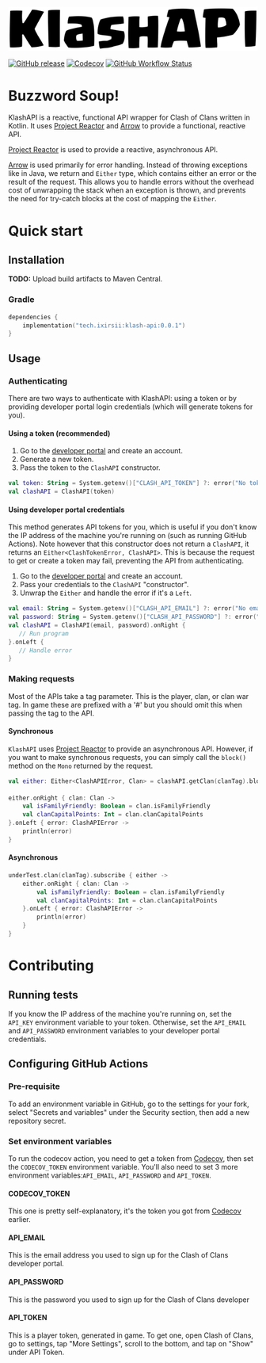 ![KlashAPI logo](/src/main/resources/KlashAPI.png)

[![GitHub release](https://img.shields.io/github/release/Ixirsii/KlashAPI.svg?style=flat-square)](https://github.com/Ixirsii/KlashAPI/releases/latest)
 [![Codecov](https://img.shields.io/codecov/c/github/Ixirsii/KlashAPI?logo=codecov&style=flat-square)](https://codecov.io/gh/Ixirsii/KlashAPI)
 [![GitHub Workflow Status](https://img.shields.io/github/actions/workflow/status/Ixirsii/KlashAPI/codecov.yml?branch=main&logo=github&style=flat-square)](https://github.com/Ixirsii/KlashAPI/actions?workflow=codecov)

# Buzzword Soup!

KlashAPI is a reactive, functional API wrapper for Clash of Clans written in
Kotlin. It uses [Project Reactor](https://projectreactor.io/) and
[Arrow](https://arrow-kt.io/) to provide a functional, reactive API.

[Project Reactor](https://projectreactor.io/) is used to provide a reactive,
asynchronous API.

[Arrow](https://arrow-kt.io/) is used primarily for error handling. Instead of
throwing exceptions like in Java, we return and `Either` type, which contains
either an error or the result of the request. This allows you to handle errors
without the overhead cost of unwrapping the stack when an exception is thrown,
and prevents the need for try-catch blocks at the cost of mapping the `Either`.

# Quick start

## Installation

**TODO:** Upload build artifacts to Maven Central.

### Gradle

```kotlin
dependencies {
    implementation("tech.ixirsii:klash-api:0.0.1")
}
```

## Usage

### Authenticating

There are two ways to authenticate with KlashAPI: using a token or by providing
developer portal login credentials (which will generate tokens for you).

#### Using a token (recommended)

1. Go to the [developer portal](https://developer.clashofclans.com) and create
   an account.
2. Generate a new token.
3. Pass the token to the `ClashAPI` constructor.

```kotlin
val token: String = System.getenv()["CLASH_API_TOKEN"] ?: error("No token found")
val clashAPI = ClashAPI(token)
```

#### Using developer portal credentials

This method generates API tokens for you, which is useful if you don't know
the IP address of the machine you're running on (such as running GitHub
Actions). Note however that this constructor does not return a `ClashAPI`,
it returns an `Either<ClashTokenError, ClashAPI>`. This is because the
request to get or create a token may fail, preventing the API from
authenticating.

1. Go to the [developer portal](https://developer.clashofclans.com) and create
   an account.
2. Pass your credentials to the `ClashAPI` "constructor".
3. Unwrap the `Either` and handle the error if it's a `Left`.

```kotlin
val email: String = System.getenv()["CLASH_API_EMAIL"] ?: error("No email found")
val password: String = System.getenv()["CLASH_API_PASSWORD"] ?: error("No password found")
val clashAPI = ClashAPI(email, password).onRight {
   // Run program
}.onLeft {
   // Handle error
}
```

### Making requests

Most of the APIs take a tag parameter. This is the player, clan, or clan war
tag. In game these are prefixed with a '#' but you should omit this when
passing the tag to the API.

#### Synchronous

`KlashAPI` uses [Project Reactor](https://projectreactor.io/) to provide an
asynchronous API. However, if you want to make synchronous requests, you can
simply call the `block()` method on the `Mono` returned by the request.

```kotlin
val either: Either<ClashAPIError, Clan> = clashAPI.getClan(clanTag).block()!!

either.onRight { clan: Clan ->
    val isFamilyFriendly: Boolean = clan.isFamilyFriendly
    val clanCapitalPoints: Int = clan.clanCapitalPoints
}.onLeft { error: ClashAPIError ->
    println(error)
}
```

#### Asynchronous

```kotlin
underTest.clan(clanTag).subscribe { either ->
    either.onRight { clan: Clan ->
        val isFamilyFriendly: Boolean = clan.isFamilyFriendly
        val clanCapitalPoints: Int = clan.clanCapitalPoints
    }.onLeft { error: ClashAPIError ->
        println(error)
    }
}
```

# Contributing

## Running tests

If you know the IP address of the machine you're running on, set the `API_KEY`
environment variable to your token. Otherwise, set the `API_EMAIL` and
`API_PASSWORD` environment variables to your developer portal credentials.

## Configuring GitHub Actions

### Pre-requisite

To add an environment variable in GitHub, go to the settings for your fork,\
select "Secrets and variables" under the Security section, then add a new
repository secret.

### Set environment variables

To run the codecov action, you need to get a token from
[Codecov](https://codecov.io/), then set the `CODECOV_TOKEN` environment
variable. You'll also need to set 3 more environment variables:`API_EMAIL`,
`API_PASSWORD` and `API_TOKEN`.

#### CODECOV_TOKEN

This one is pretty self-explanatory, it's the token you got from
[Codecov](https://codecov.io/) earlier.

#### API_EMAIL

This is the email address you used to sign up for the Clash of Clans developer
portal.

#### API_PASSWORD

This is the password you used to sign up for the Clash of Clans developer

#### API_TOKEN

This is a player token, generated in game. To get one, open Clash of Clans,
go to settings, tap "More Settings", scroll to the bottom, and tap on "Show"
under API Token.
